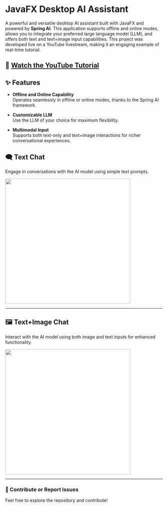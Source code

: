 # JavaFX Desktop AI Assistant

A powerful and versatile desktop AI assistant built with JavaFX and powered by **Spring AI**. This application supports offline and online modes, allows you to integrate your preferred large language model (LLM), and offers both text and text+image input capabilities. This project was developed live on a YouTube livestream, making it an engaging example of real-time tutorial.

## 🎥 [Watch the YouTube Tutorial](https://youtube.com/live/mWXTf27RmWc)

## ✨ Features

- **Offline and Online Capability**  
  Operates seamlessly in offline or online modes, thanks to the Spring AI framework.

- **Customizable LLM**  
  Use the LLM of your choice for maximum flexibility.

- **Multimodal Input**  
  Supports both text-only and text+image interactions for richer conversational experiences.


## 🗨️ Text Chat

Engage in conversations with the AI model using simple text prompts.
<p align="left">
  <img height=400 src=https://i.imgur.com/3Pgx14R.gif>
</p>

---

## 🖼️ Text+Image Chat

Interact with the AI model using both image and text inputs for enhanced functionality.

<p align="left">
  <img height=400 src=https://i.imgur.com/0UVtytB.gif>
</p>

---

### 🔗 Contribute or Report Issues
Feel free to explore the repository and contribute!